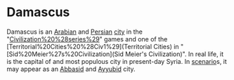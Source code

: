 # Damascus

Damascus is an [Arabian](Arabian) and [Persian](Persian) [city](city) in the "[Civilization%20%28series%29](Civilization)" games and one of the [Territorial%20Cities%20%28Civ1%29](Territorial Cities) in "[Sid%20Meier%27s%20Civilization](Sid Meier's Civilization)". In real life, it is the capital of and most populous city in present-day Syria.
In [scenario](scenario)s, it may appear as an [Abbasid](Abbasid) and [Ayyubid](Ayyubid) city.